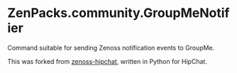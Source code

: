 ZenPacks.community.GroupMeNotifier
==============

Command suitable for sending Zenoss notification events to GroupMe.

This was forked from [zenoss-hipchat](https://github.com/carsongee/zenoss-hipchat), written in Python for HipChat.
